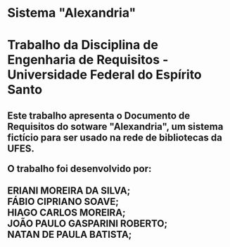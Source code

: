 # Sistema "Alexandria"
<h1>Trabalho da Disciplina de Engenharia de Requisitos - Universidade Federal do Espírito Santo</h1> 

<h2>Este trabalho apresenta o Documento de Requisitos do sotware "Alexandria", um sistema fictício para ser usado na rede de bibliotecas da UFES. <br>

O trabalho foi desenvolvido por: <br>
    <br>ERIANI MOREIRA DA SILVA;
    <br>FÁBIO CIPRIANO SOAVE;
    <br>HIAGO CARLOS MOREIRA;
    <br>JOÃO PAULO GASPARINI ROBERTO;
    <br>NATAN DE PAULA BATISTA;

